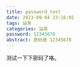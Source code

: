 ```yaml
---
title: password_test
date: 2023-09-04 23:16:01
tags: 站务
categories: 站务
password: 12345678
abstract: 密码是 12345678
---
```


测试一下下密码了咯。